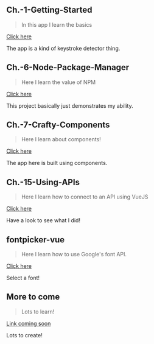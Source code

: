 ## Ch.-1-Getting-Started
> In this app I learn the basics

<a href="/Udemy-Practice-VueJS-App/Ch.-1-Getting-Started">Click here</a>

The app is a kind of keystroke detector thing.

## Ch.-6-Node-Package-Manager
> Here I learn the value of NPM

<a href="/Udemy-Practice-VueJS-App/Ch.-6-Node-Package-Manager">Click here</a>

This project basically just demonstrates my ability.

## Ch.-7-Crafty-Components
> Here I learn about components!

<a href="/Udemy-Practice-VueJS-App/Ch.-7-Crafty-Components">Click here</a>

The app here is built using components.

## Ch.-15-Using-APIs
> Here I learn how to connect to an API using VueJS

<a href="/Udemy-Practice-VueJS-App/Ch.-15-Using-APIs">Click here</a>

Have a look to see what I did!

## fontpicker-vue
> Here I learn how to use Google's font API.

<a href="/Udemy-Practice-VueJS-App/fontpicker-vue/public">Click here</a>

Select a font!

## More to come
> Lots to learn!

<a href="#">Link coming soon</a>

Lots to create!
